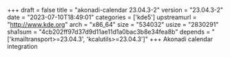 +++
draft = false
title = "akonadi-calendar 23.04.3-2"
version = "23.04.3-2"
date = "2023-07-10T18:49:01"
categories = ['kde5']
upstreamurl = "http://www.kde.org"
arch = "x86_64"
size = "534032"
usize = "2830291"
sha1sum = "4cb202ff97d37d9d11ae11d1a0bac3b8e34fea8b"
depends = "['kmailtransport>=23.04.3', 'kcalutils>=23.04.3']"
+++
Akonadi calendar integration